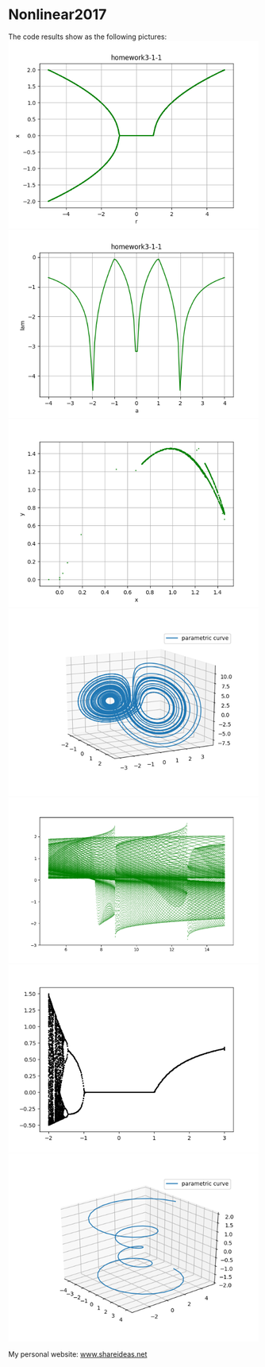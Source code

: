 # Nonlinear2017
The code results show as the following pictures:
![image](https://github.com/sunke-github/Nonlinear2017/blob/master/nolinear/Figure_1.png)
![image](https://github.com/sunke-github/Nonlinear2017/blob/master/nolinear/Figure_2.png)
![image](https://github.com/sunke-github/Nonlinear2017/blob/master/nolinear/Figure_3.png)
![image](https://github.com/sunke-github/Nonlinear2017/blob/master/nolinear/Figure_4.png)
![image](https://github.com/sunke-github/Nonlinear2017/blob/master/nolinear/Figure_5.png)
![image](https://github.com/sunke-github/Nonlinear2017/blob/master/nolinear/Figure_6.png)
![image](https://github.com/sunke-github/Nonlinear2017/blob/master/nolinear/Figure_7.png)


My personal website: www.shareideas.net

